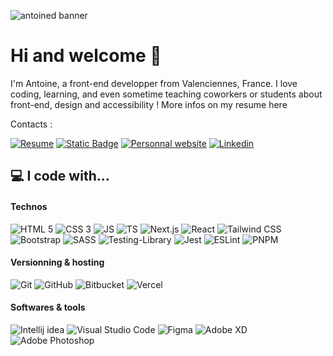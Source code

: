![antoined banner](https://github.com/adangleterre/adangleterre/assets/45876792/3db5f6c9-5a1f-4b8e-928c-6ce63087b277)

# Hi and welcome 👋

I'm Antoine, a front-end developper from Valenciennes, France. I love coding, learning, and even sometime teaching coworkers or students about front-end, design and accessibility ! More infos on my resume here

Contacts :

[![Resume](https://img.shields.io/badge/Take%20a%20lookt%20at%20my%20resume-%20%231E4D85?style=flat-square&logo=CV&logoColor=%23EAF1F6)](https://drive.google.com/file/d/1tjdjfRHZ6Q07skRe19hsihYCxvw4dIuU/view?usp=sharing)
[![Static Badge](https://img.shields.io/badge/Send%20me%20an%20email-%20%232A1B85?style=flat-square&logo=gmail&logoColor=%23EAF1F6)](mailto:bonjour@antoinedangleterre.com)
[![Personnal website](https://img.shields.io/badge/Visit%20my%20personnal%20website-%20%231B4D85?style=flat-square&logo=google-chrome&logoColor=%23EAF1F6)](https://antoinedangleterre.com)
[![Linkedin](https://img.shields.io/badge/Find%20me%20on%20LinkedIn-%20%23631B85?style=flat-square&logo=linkedin&logoColor=%23EAF1F6)](https://fr.linkedin.com/in/antoine-dangleterre)


## 💻 I code with...

#### Technos
![HTML 5](https://github.com/adangleterre/adangleterre/assets/45876792/7daba958-0408-4fed-b407-acfd98e86e4d)
![CSS 3](https://github.com/adangleterre/adangleterre/assets/45876792/5bdc1dcb-b7db-4a37-9341-ba2d36b02364)
![JS](https://github.com/adangleterre/adangleterre/assets/45876792/a6ff9932-bb16-4224-a526-81f90b4c4507)
![TS](https://img.shields.io/badge/TypeScript-007ACC?style=for-the-badge&logo=typescript&logoColor=white)
![Next.js](https://github.com/adangleterre/adangleterre/assets/45876792/6794dcd6-6f38-4f39-bc37-f0dee5f5eb54)
![React](https://github.com/adangleterre/adangleterre/assets/45876792/0f15baaa-ca71-492a-998f-d00ecaf9aa2d)
![Tailwind CSS](https://github.com/adangleterre/adangleterre/assets/45876792/3f077e10-688f-47b0-81ae-530fffa5c65f)
![Bootstrap](https://github.com/adangleterre/adangleterre/assets/45876792/c2afc014-67e9-4665-b125-0f8356f1b932)
![SASS](https://img.shields.io/badge/SASS-hotpink.svg?style=for-the-badge&logo=SASS&logoColor=white)
![Testing-Library](https://img.shields.io/badge/-TestingLibrary-%23E33332?style=for-the-badge&logo=testing-library&logoColor=white)
![Jest](https://img.shields.io/badge/-jest-%23C21325?style=for-the-badge&logo=jest&logoColor=white)
![ESLint](https://img.shields.io/badge/ESLint-4B3263?style=for-the-badge&logo=eslint&logoColor=white)
![PNPM](https://img.shields.io/badge/pnpm-%234a4a4a.svg?style=for-the-badge&logo=pnpm&logoColor=f69220)

#### Versionning & hosting
![Git](https://img.shields.io/badge/git-%23F05033.svg?style=for-the-badge&logo=git&logoColor=white)
![GitHub](https://img.shields.io/badge/github-%23121011.svg?style=for-the-badge&logo=github&logoColor=white)
![Bitbucket](https://img.shields.io/badge/bitbucket-%230047B3.svg?style=for-the-badge&logo=bitbucket&logoColor=white)
![Vercel](https://github.com/adangleterre/adangleterre/assets/45876792/95ada2d9-3cb0-4719-9c2d-96f87edf0c9b)

#### Softwares & tools
![Intellij idea](https://github.com/adangleterre/adangleterre/assets/45876792/f3411124-cd52-4ffe-b176-cb12cd05e89f)
![Visual Studio Code](https://github.com/adangleterre/adangleterre/assets/45876792/cd6796ca-0448-4b7d-8723-df7ce99e5eb9)
![Figma](https://github.com/adangleterre/adangleterre/assets/45876792/a73f8144-9420-48a3-bbff-513f29e33c11)
![Adobe XD](https://img.shields.io/badge/Adobe%20XD-470137?style=for-the-badge&logo=Adobe%20XD&logoColor=#FF61F6)
![Adobe Photoshop](https://github.com/adangleterre/adangleterre/assets/45876792/b727a163-640d-4fed-afac-ef1357e539a5)
